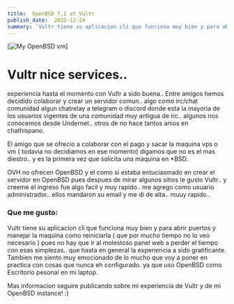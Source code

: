 ```yaml
---
title:  OpenBSD 7.1 at Vultr
publish_date:  2022-12-24
summary: 'Vultr tiene su aplicacion cli que funciona muy bien y para abrir puertos y manejar la maquina como reiniciarla ( que por mucho tiempo no lo veo necesario ) pues no hay que ir al molestoso panel web a perder el tiempo con esas simplezas..'
---
```


[![My OpenBSD vm](/vultr-vm-openbsd.png)]


#  Vultr nice services..

 experiencia hasta el momento con Vultr a sido buena..
 Entre amigos hemos decidido colaborar y crear un servidor
 comun.. algo como irc/chat comunidad algun chatrelay a
 telegram o discord donde esta la mayoria de los usuarios
 vigentes de una comunidad muy antigua de irc.. algunos
 nos conocemos desde Undernet.. otros de no hace tantos
 anios en chathispano.

 El amigo que se ofrecio a colaborar con el pago y sacar
 la maquina vps o vm ( todavia no decidiamos en ese momento)
 digamos que no es el mas diestro.. y es la primera vez que
 solicita una maquina en *BSD.

OVH no ofrecen OpenBSD y el como si estaba entuciasmado en
crear el servidor en OpenBSD pues despues de mirar algunos
sitios le gusto Vultr.. y creeme el ingreso fue algo facil
y muy rapido.. me agrego como usuario administrador.. ellos
mandaron su email y me di de alta.. muuy rapido..

### Que me gusto:

Vultr tiene su aplicacion cli que funciona muy bien y para
abrir puertos y manejar la maquina como reiniciarla
( que por mucho tiempo no lo veo necesario ) pues no hay que
ir al molestoso panel web a perder el tiempo con esas
simplezas.. que hasta en general la experiencia a sido gratificante.
Tambien me siento muy emocionado de lo mucho que voy a poner
en practica con cosas que nunca eh configurado. ya que uso
OpenBSD como Escritorio pesonal en mi laptop.

Mas informacion seguire publicando sobre mi experiencia de
Vultr y de mi OpenBSD instance! :)




